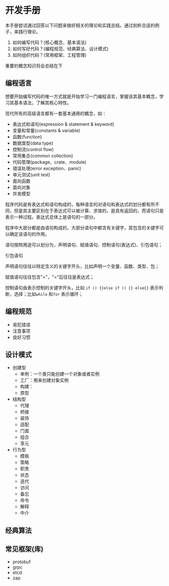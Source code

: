 # 开发手册

本手册尝试通过回答以下问题来做好相关的理论和实践总结。通过剖析合适的例子，来践行理论。

1. 如何编写代码？(核心概念、基本语法)
2. 如何写好代码？(编程规范、经典算法、设计模式)
3. 如何组织代码？(常用框架、工程管理)

重要的概念知识将会总结在下

## 编程语言

想要开始编写代码的唯一方式就是开始学习一门编程语言，掌握该其基本概念，学习其基本语法，了解其核心特性。

现代所有的高级语言都有一套基本通用的概念，如：

- 表达式和语句(expression & statement & keyword)
- 变量和常量(constants & variable)
- 函数(function)
- 数据类型(data type)
- 控制流(control flow)
- 常用集合(common collection)
- 代码管理(package、crate、module)
- 错误处理(error exception、panic)
- 单元测试(unit test)
- 面向函数
- 面向对象
- 并发模型

程序代码是有表达式和语句构成的，每种语言的对语句和表达式的划分都有所不同，但是其主要区别在于表达式可以被计算、求值的，是具有返回的，而语句只是表示一种过程。表达式总体上是语句的一部分。

程序中大部分都是由语句构成的，大部分语句中都含有关键字，其包含的关键字可以确定该语句的作用。

语句按照用途可以划分为，声明语句、赋值语句、控制语句(表达式)、引包语句；

引包语句

声明语句往往以特定含义的关键字开头，比如声明一个变量、函数、类型、包；

赋值语句往往包含"="，"="后往往是表达式；

控制语句由表示控制的关键字开头，比如 `if () {}else if () {} else{}` 表示判断，选择；比如`while` 和`for` 表示循环；

## 编程规范

- 易犯错误
- 注意事项
- 良好习惯

## 设计模式

- 创建型
  - 单例：一个类只能创建一个对象或者实例
  - 工厂：用来创建对象实例
  - 构建：
  - 原型
- 结构型
  - 代理
  - 桥接
  - 装饰
  - 适配
  - 门面
  - 组合
  - 享元
- 行为型
  - 模板
  - 策略
  - 职责
  - 状态
  - 迭代
  - 访问
  - 备忘
  - 命令
  - 解释
  - 中介

## 经典算法

## 常见框架(库)

- protobuf
- grpc
- etcd
- zap